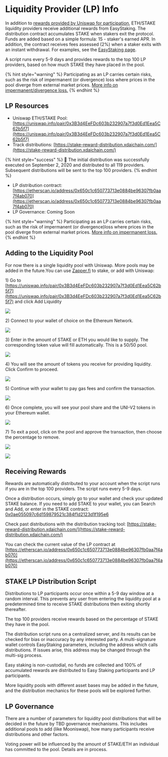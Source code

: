 # Liquidity Provider \(LP\) Info

In addition to [rewards provided by Uniswap for participation](https://uniswap.org/docs/v2/advanced-topics/understanding-returns/), ETH/STAKE liquidity providers receive additional rewards from EasyStaking. The distribution contract accumulates STAKE when stakers exit the protocol. Funds are added based on a simple formula: 15 - staker's earned APR. In addition, the contract receives fees assessed \(2%\) when a staker exits with an instant withdrawal. For examples, see the [EasyStaking page](./).  
  
A script runs every 5-9 days and provides rewards to the top 100 LP providers, based on how much STAKE they have placed in the pool. 

{% hint style="warning" %}
Participating as an LP carries certain risks, such as the risk of impermanent \(or divergence\) loss where prices in the pool diverge from external market prices. [More info on impermanent/divergence loss.](https://medium.com/@pintail/uniswap-a-good-deal-for-liquidity-providers-104c0b6816f2)
{% endhint %}

## LP Resources

* Uniswap ETH/STAKE Pool: [https://uniswap.info/pair/0x3B3d4EeFDc603b232907a7f3d0Ed1Eea5C62b5f7](https://uniswap.info/pair/0x3B3d4EeFDc603b232907a7f3d0Ed1Eea5C62b5f7) 
* Track distributions: [https://stake-reward-distribution.xdaichain.com/](https://stake-reward-distribution.xdaichain.com/)

{% hint style="success" %}
🎉 The initial distribution was successfully executed on September 2, 2020 and distributed to all 119 providers. Subsequent distributions will be sent to the top 100 providers.
{% endhint %}

* LP distribution contract: [https://etherscan.io/address/0x650c1c650773713e0884be96307fb0aa7f4ab070](https://etherscan.io/address/0x650c1c650773713e0884be96307fb0aa7f4ab070) 
* LP Governance: Coming Soon

{% hint style="warning" %}
Participating as an LP carries certain risks, such as the risk of impermanent \(or divergence\)loss where prices in the pool diverge from external market prices. [More info on impermanent loss.](https://medium.com/@pintail/uniswap-a-good-deal-for-liquidity-providers-104c0b6816f2)
{% endhint %}

## Adding to the Liquidity Pool

For now there is a single liquidity pool with Uniswap. More pools may be added in the future.You can use [Zapper.fi](../tools-supporting-stake/zapper.md) to stake, or add with Uniswap:

1\) Go to [https://uniswap.info/pair/0x3B3d4EeFDc603b232907a7f3d0Ed1Eea5C62b5f7](https://uniswap.info/pair/0x3B3d4EeFDc603b232907a7f3d0Ed1Eea5C62b5f7) and click Add Liquidity

![](../../.gitbook/assets/liquidity-1.png)

2\) Connect to your wallet of choice on the Ethereum Network.

![](../../.gitbook/assets/lp2.png)

3\) Enter in the amount of STAKE or ETH you would like to supply. The corresponding token value will fill automatically. This is a 50/50 pool.

![](../../.gitbook/assets/lp3.png)

4\) You will see the amount of tokens you receive for providing liquidity. Click Confirm to proceed.

![](../../.gitbook/assets/lp4.png)

5\) Continue with your wallet to pay gas fees and confirm the transaction.

![](../../.gitbook/assets/lp5.png)

6\) Once complete, you will see your pool share and the UNI-V2 tokens in your Ethereum wallet.

![](../../.gitbook/assets/lp6.png)

7\) To exit a pool, click on the pool and approve the transaction, then choose the percentage to remove.

![](../../.gitbook/assets/lp7.png)

![](../../.gitbook/assets/lp7-2.png)

## Receiving Rewards

Rewards are automatically distributed to your account when the script runs if you are in the top 100 providers. The script runs every 5-9 days.   
  
Once a distribution occurs, simply go to your wallet and check your updated STAKE balance. If you need to add STAKE to your wallet, you can Search and Add, or enter in the STAKE contract: [0x0ae055097c6d159879521c384f1d2123d1f195e6](https://etherscan.io/token/0x0ae055097c6d159879521c384f1d2123d1f195e6)

Check past distributions with the distribution tracking tool: [https://stake-reward-distribution.xdaichain.com/](https://stake-reward-distribution.xdaichain.com/) 

You can check the current value of the LP contract at [https://etherscan.io/address/0x650c1c650773713e0884be96307fb0aa7f4ab070](https://etherscan.io/address/0x650c1c650773713e0884be96307fb0aa7f4ab070)

## STAKE LP Distribution Script

Distributions to LP participants occur once within a 5-9 day window at a random interval. This prevents any user from entering the liquidity pool at a predetermined time to receive STAKE distributions then exiting shortly thereafter.

The top 100 providers receive rewards based on the percentage of STAKE they have in the pool.

The distribution script runs on a centralized server, and its results can be checked for bias or inaccuracy by any interested party. A multi-signature wallet controls EasyStaking parameters, including the address which calls distributions. If issues arise, this address may be changed through the multi-sig process.

Easy staking is non-custodial, no funds are collected and 100% of accumulated rewards are distributed to Easy Staking participants and LP participants.

More liquidity pools with different asset bases may be added in the future, and the distribution mechanics for these pools will be explored further.

## LP Governance

There are a number of parameters for liquidity pool distributions that will be decided in the future by TBD governance mechanisms. This includes additional pools to add \(like Mooniswap\), how many participants receive distributions and other factors.

Voting power will be influenced by the amount of STAKE/ETH an individual has committed to the pool. Details are in process.


